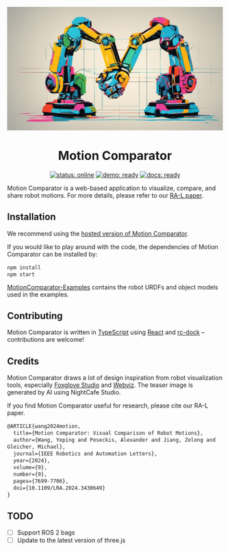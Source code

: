 ![Motion Comparator](./public/teaser.jpg)

<div align="center">
    <h1>Motion Comparator</h1>
    <a href= "https://uwgraphics.github.io/MotionComparator"><img alt="status: online" src="https://img.shields.io/badge/status-online-success.svg?logoHeight=10"></a>
    <a href= "https://uwgraphics.github.io/MotionComparator"><img alt="demo: ready" src="https://img.shields.io/badge/demo-ready-success.svg?logoHeight=10"></a>
    <a href= "https://github.com/uwgraphics/MotionComparator/releases"><img alt="docs: ready" src="https://img.shields.io/badge/version-v0.80.0 Beta-blue.svg?logoHeight=10"></a>
</div>

Motion Comparator is a web-based application to visualize, compare, and share robot motions. For more details, please refer to our [RA-L paper](https://arxiv.org/pdf/2407.02746).

## Installation
We recommend using the [hosted version of Motion Comparator](https://uwgraphics.github.io/MotionComparator/). 

If you would like to play around with the code, the dependencies of Motion Comparator can be installed by:
```
npm install
npm start
```

[MotionComparator-Examples](https://github.com/uwgraphics/MotionComparator-Examples) contains the robot URDFs and object models used in the examples.

## Contributing

Motion Comparator is written in [TypeScript](https://www.typescriptlang.org/) using [React](https://react.dev/) and [rc-dock](https://github.com/ticlo/rc-dock) – contributions are welcome!

## Credits
Motion Comparator draws a lot of design inspiration from robot visualization tools, especially [Foxglove Studio](https://github.com/foxglove/studio) and [Webviz](https://github.com/cruise-automation/webviz). The teaser image is generated by AI using NightCafe Studio.

If you find Motion Comparator useful for research, please cite our RA-L paper. 
```
@ARTICLE{wang2024motion,
  title={Motion Comparator: Visual Comparison of Robot Motions}, 
  author={Wang, Yeping and Peseckis, Alexander and Jiang, Zelong and Gleicher, Michael},
  journal={IEEE Robotics and Automation Letters}, 
  year={2024},
  volume={9},
  number={9},
  pages={7699-7706},
  doi={10.1109/LRA.2024.3430649}
}
```

## TODO
- [ ] Support ROS 2 bags
- [ ] Update to the latest version of three.js
